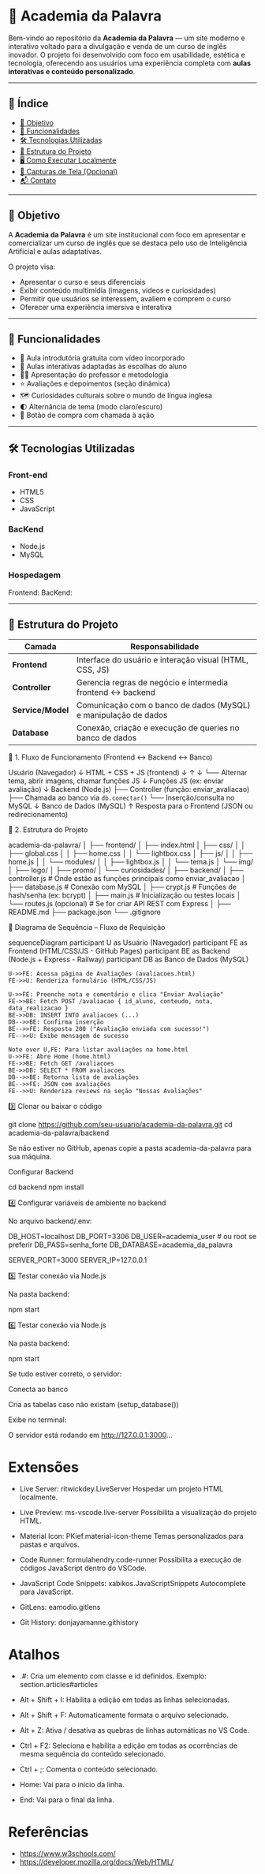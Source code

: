 # 📘 Academia da Palavra

Bem-vindo ao repositório da **Academia da Palavra** — um site moderno e interativo voltado para a divulgação e venda de um curso de inglês inovador. O projeto foi desenvolvido com foco em usabilidade, estética e tecnologia, oferecendo aos usuários uma experiência completa com **aulas interativas e conteúdo personalizado**.

---

## 🧾 Índice

- [🎯 Objetivo](#-objetivo)
- [🚀 Funcionalidades](#-funcionalidades)
- [🛠️ Tecnologias Utilizadas](#-tecnologias-utilizadas)
- [📂 Estrutura do Projeto](#-estrutura-do-projeto)
- [🖥️ Como Executar Localmente](#️-como-executar-localmente)
- [📸 Capturas de Tela (Opcional)](#-capturas-de-tela)
- [📬 Contato](#-contato)

---

## 🎯 Objetivo

A **Academia da Palavra** é um site institucional com foco em apresentar e comercializar um curso de inglês que se destaca pelo uso de Inteligência Artificial e aulas adaptativas. 

O projeto visa:

- Apresentar o curso e seus diferenciais
- Exibir conteúdo multimídia (imagens, vídeos e curiosidades)
- Permitir que usuários se interessem, avaliem e comprem o curso
- Oferecer uma experiência imersiva e interativa

---

## 🚀 Funcionalidades

- 🎥 Aula introdutória gratuita com vídeo incorporado
- 🧠 Aulas interativas adaptadas às escolhas do aluno
- 👨‍🏫 Apresentação do professor e metodologia
- ⭐ Avaliações e depoimentos (seção dinâmica)
- 🗺️ Curiosidades culturais sobre o mundo de língua inglesa
- 🌓 Alternância de tema (modo claro/escuro)
- 🛒 Botão de compra com chamada à ação

---

## 🛠️ Tecnologias Utilizadas

### Front-end
- HTML5
- CSS
- JavaScript

### BacKend
- Node.js 
- MySQL

### Hospedagem

Frontend: 
BacKend: 

---


## 📂 Estrutura do Projeto


| Camada            | Responsabilidade                                                |
| ----------------- | --------------------------------------------------------------- |
| **Frontend**      | Interface do usuário e interação visual (HTML, CSS, JS)         |
| **Controller**    | Gerencia regras de negócio e intermedia frontend ↔ backend      |
| **Service/Model** | Comunicação com o banco de dados (MySQL) e manipulação de dados |
| **Database**      | Conexão, criação e execução de queries no banco de dados        |

📐 1. Fluxo de Funcionamento (Frontend ↔ Backend ↔ Banco)

Usuário (Navegador)
   ↓
HTML + CSS + JS (frontend)
   ↓       ↑
   ↓       └── Alternar tema, abrir imagens, chamar funções JS
   ↓
Funções JS (ex: enviar avaliação)
   ↓
Backend (Node.js)
   ├── Controller (função: enviar_avaliacao)
   ├── Chamada ao banco via `db.conectar()`
   └── Inserção/consulta no MySQL
   ↓
Banco de Dados (MySQL)
   ↑
Resposta para o Frontend (JSON ou redirecionamento)

📁 2. Estrutura do Projeto

academia-da-palavra/
│
├── frontend/
│   ├── index.html
│   ├── css/
│   │   ├── global.css
│   │   ├── home.css
│   │   └── lightbox.css
│   ├── js/
│   │   ├── home.js
│   │   └── modules/
│   │       ├── lightbox.js
│   │       └── tema.js
│   └── img/
│       ├── logo/
│       ├── promo/
│       └── curiosidades/
│
├── backend/
│   ├── controller.js          # Onde estão as funções principais como enviar_avaliacao
│   ├── database.js            # Conexão com MySQL
│   ├── crypt.js               # Funções de hash/senha (ex: bcrypt)
│   ├── main.js                # Inicialização ou testes locais
│   └── routes.js (opcional)  # Se for criar API REST com Express
│
├── README.md
├── package.json
└── .gitignore


🔄 Diagrama de Sequência – Fluxo de Requisição

sequenceDiagram
    participant U as Usuário (Navegador)
    participant FE as Frontend (HTML/CSS/JS - GitHub Pages)
    participant BE as Backend (Node.js + Express - Railway)
    participant DB as Banco de Dados (MySQL)

    U->>FE: Acessa página de Avaliações (avaliacoes.html)
    FE->>U: Renderiza formulário (HTML/CSS/JS)

    U->>FE: Preenche nota e comentário e clica "Enviar Avaliação"
    FE->>BE: Fetch POST /avaliacao { id_aluno, conteudo, nota, data_realizacao }
    BE->>DB: INSERT INTO avaliacoes (...)
    DB-->>BE: Confirma inserção
    BE-->>FE: Resposta 200 ("Avaliação enviada com sucesso!")
    FE-->>U: Exibe mensagem de sucesso

    Note over U,FE: Para listar avaliações na home.html
    U->>FE: Abre Home (home.html)
    FE->>BE: Fetch GET /avaliacoes
    BE->>DB: SELECT * FROM avaliacoes
    DB-->>BE: Retorna lista de avaliações
    BE-->>FE: JSON com avaliações
    FE-->>U: Renderiza reviews na seção "Nossas Avaliações"


3️⃣ Clonar ou baixar o código

git clone https://github.com/seu-usuario/academia-da-palavra.git
cd academia-da-palavra/backend

Se não estiver no GitHub, apenas copie a pasta academia-da-palavra para sua máquina.


 Configurar Backend

cd backend
npm install


4️⃣ Configurar variáveis de ambiente no backend

No arquivo backend/.env:

DB_HOST=localhost
DB_PORT=3306
DB_USER=academia_user     # ou root se preferir
DB_PASS=senha_forte
DB_DATABASE=academia_da_palavra

SERVER_PORT=3000
SERVER_IP=127.0.0.1


5️⃣ Testar conexão via Node.js

Na pasta backend:

npm start


6️⃣ Testar conexão via Node.js

Na pasta backend:

npm start


Se tudo estiver correto, o servidor:

Conecta ao banco

Cria as tabelas caso não existam (setup_database())

Exibe no terminal:

O servidor está rodando em http://127.0.0.1:3000...



# Extensões
- Live Server: ritwickdey.LiveServer
Hospedar um projeto HTML localmente.

- Live Preview: ms-vscode.live-server
Possibilita a visualização do projeto HTML.

- Material Icon: PKief.material-icon-theme
Temas personalizados para pastas e arquivos.

- Code Runner: formulahendry.code-runner
Possibilita a execução de códigos JavaScript dentro do VSCode.

- JavaScript Code Snippets: xabikos.JavaScriptSnippets
Autocomplete para JavaScript.

- GitLens: eamodio.gitlens

- Git History: donjayamanne.githistory


# Atalhos
- <elemento>.<class>#<id>: Cria um elemento com classe e id definidos.
Exemplo: section.articles#articles

- Alt + Shift + I: Habilita a edição em todas as linhas selecionadas.

- Alt + Shift + F: Automaticamente formata o arquivo selecionado.

- Alt + Z: Ativa / desativa as quebras de linhas automáticas no VS Code.

- Ctrl + F2: Seleciona e habilita a edição em todas as ocorrências de mesma sequência do conteúdo selecionado.

- Ctrl + ;: Comenta o conteúdo selecionado.

- Home: Vai para o início da linha.

- End: Vai para o final da linha.


# Referências
- https://www.w3schools.com/
- https://developer.mozilla.org/docs/Web/HTML/

